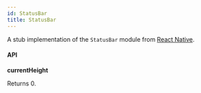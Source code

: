 ```yaml
---
id: StatusBar
title: StatusBar
---
```


A stub implementation of the `StatusBar` module from [React Native](https://reactnative.dev/docs/statusbar).

#### API

**currentHeight**

Returns 0.
